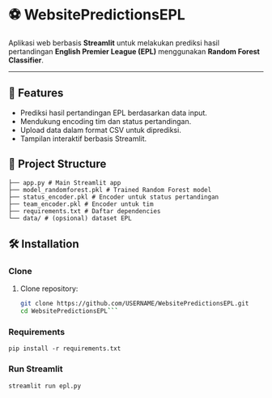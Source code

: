 # ⚽ WebsitePredictionsEPL

Aplikasi web berbasis **Streamlit** untuk melakukan prediksi hasil pertandingan **English Premier League (EPL)** menggunakan **Random Forest Classifier**.

---

## 🚀 Features
- Prediksi hasil pertandingan EPL berdasarkan data input.
- Mendukung encoding tim dan status pertandingan.
- Upload data dalam format CSV untuk diprediksi.
- Tampilan interaktif berbasis Streamlit.


## 📂 Project Structure
```
├── app.py # Main Streamlit app
├── model_randomforest.pkl # Trained Random Forest model
├── status_encoder.pkl # Encoder untuk status pertandingan
├── team_encoder.pkl # Encoder untuk tim
├── requirements.txt # Daftar dependencies
└── data/ # (opsional) dataset EPL
```

## 🛠 Installation
### Clone
1. Clone repository:
   ```bash
   git clone https://github.com/USERNAME/WebsitePredictionsEPL.git
   cd WebsitePredictionsEPL```
### Requirements

```
pip install -r requirements.txt 
```

### Run Streamlit
```
streamlit run epl.py
```

